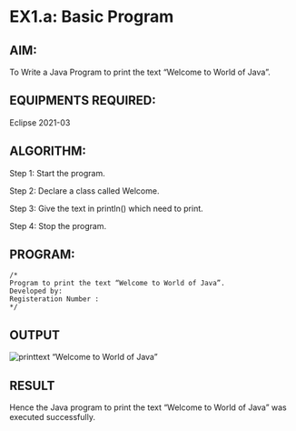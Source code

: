 # EX1.a: Basic Program

## AIM:

To Write a Java Program to print the text “Welcome to World of Java”.

## EQUIPMENTS REQUIRED:

Eclipse 2021-03

## ALGORITHM:

Step 1: Start the program.

Step 2: Declare a class called Welcome.

Step 3: Give the text in println() which need to print.

Step 4: Stop the program.

## PROGRAM:
```
/*
Program to print the text “Welcome to World of Java”.
Developed by:
Registeration Number :
*/
```

## OUTPUT
![printtext “Welcome to World of Java”](print.png)



## RESULT
Hence the Java program to print the text “Welcome to World of Java” was executed successfully.
